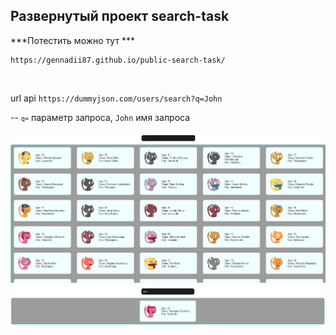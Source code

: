 <h2>Развернутый проект search-task</h2>

 ***Потестить можно тут *** <pre>`https://gennadii87.github.io/public-search-task/`</pre><br/>

url api `https://dummyjson.com/users/search?q=John` <br/>

 -- <code>`q=`</code> параметр запроса, `John` имя запроса

![Карточки](./imgs/cards.png)
![Карточка](./imgs/card.png)